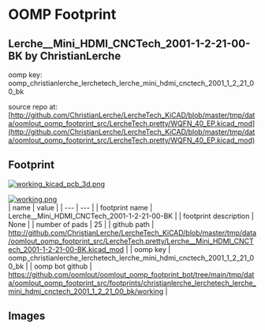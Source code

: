 # OOMP Footprint  
## Lerche__Mini_HDMI_CNCTech_2001-1-2-21-00-BK  by ChristianLerche  
  
oomp key: oomp_christianlerche_lerchetech_lerche_mini_hdmi_cnctech_2001_1_2_21_00_bk  
  
source repo at: [http://github.com/ChristianLerche/LercheTech_KiCAD/blob/master/tmp/data/oomlout_oomp_footprint_src/LercheTech.pretty/WQFN_40_EP.kicad_mod](http://github.com/ChristianLerche/LercheTech_KiCAD/blob/master/tmp/data/oomlout_oomp_footprint_src/LercheTech.pretty/WQFN_40_EP.kicad_mod)  
## Footprint  
  
[![working_kicad_pcb_3d.png](working_kicad_pcb_3d_600.png)](working_kicad_pcb_3d.png)  
  
[![working.png](working_600.png)](working.png)  
| name | value | 
| --- | --- | 
| footprint name | Lerche__Mini_HDMI_CNCTech_2001-1-2-21-00-BK | 
| footprint description | None | 
| number of pads | 25 | 
| github path | http://github.com/ChristianLerche/LercheTech_KiCAD/blob/master/tmp/data/oomlout_oomp_footprint_src/LercheTech.pretty/Lerche__Mini_HDMI_CNCTech_2001-1-2-21-00-BK.kicad_mod | 
| oomp key | oomp_christianlerche_lerchetech_lerche_mini_hdmi_cnctech_2001_1_2_21_00_bk | 
| oomp bot github | https://github.com/oomlout/oomlout_oomp_footprint_bot/tree/main/tmp/data/oomlout_oomp_footprint_src/footprints/christianlerche_lerchetech_lerche_mini_hdmi_cnctech_2001_1_2_21_00_bk/working | 
## Images  

